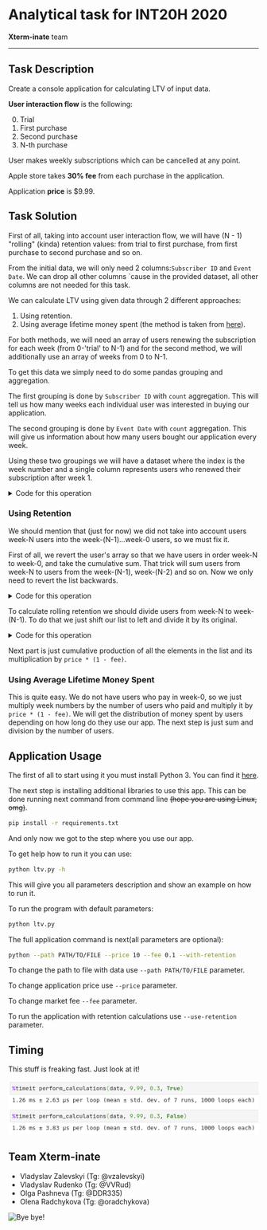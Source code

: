 # Analytical task for INT20H 2020

**Xterm-inate** team

---

## Task Description

Create a console application for calculating LTV of input data.

**User interaction flow** is the following:

0. Trial
1. First purchase
2. Second purchase
3. N-th purchase

User makes weekly subscriptions which can be cancelled at any point. 

Apple store takes **30% fee** from each purchase in the application.

Application **price** is $9.99.

## Task Solution

First of all, taking into account user interaction flow, we will have (N - 1) "rolling" (kinda) retention values: from trial to first purchase, from first purchase to second purchase and so on.

From the initial data, we will only need  2 columns:`Subscriber ID` and `Event Date`. We can drop all other columns \`cause in the provided dataset, all other columns are not needed for this task.

We can calculate LTV using given data through 2 different approaches:

1. Using retention.
2. Using average lifetime money spent (the method is taken from [here](https://www.thebalancesmb.com/how-to-calculate-the-lifetime-value-of-a-customer-4173824)).

For both methods, we will need an array of users renewing the subscription for each week (from 0-'trial' to N-1) and for the second method, we will additionally use an array of weeks from 0 to N-1.

To get this data we simply need to do some pandas grouping and aggregation.

The first grouping is done by `Subscriber ID` with `count` aggregation. This will tell us how many weeks each individual user was interested in buying our application.

The second grouping is done by `Event Date` with `count` aggregation. This will give us information about how many users bought our application every week.

Using these two groupings we will have a dataset where the index is the week number and a single column represents users who renewed their subscription after week 1.

<details><summary>Code for this operation</summary>

Thank you for opening this spoiler. I thought it will never be opened. Groupings stuff is here.

```python
data = (data
        .groupby(by="Subscriber ID").count()
        .reset_index()
        .groupby(by="Event Date").count()
        .sort_index()
        )["Subscriber ID"]
weeks, user_counts = data.index.values - 1, data.values
```

</details>

### Using Retention

We should mention that (just for now) we did not take into account users week-N users into the week-(N-1)...week-0 users, so we must fix it.

First of all, we revert the user's array so that we have users in order week-N to week-0, and take the cumulative sum. That trick will sum users from week-N to users from the week-(N-1), week-(N-2) and so on. Now we only need to revert the list backwards.

<details><summary>Code for this operation</summary>

Hey, you are back! Nice to meet you... Again. We are counting users by weeks here, come to see it.

```python
users = user_counts[::-1].cumsum()[::-1]
```

</details>

To calculate rolling retention we should divide users from week-N to week-(N-1). To do that we just shift our list to left and divide it by its original.

<details><summary>Code for this operation</summary>

Wow, you opened it. Very impressive. Just simple shift and division code here. ~~Why I have created a spoiler for it?~~

```python
users[1:] / users[0:-1]
```

</details>

Next part is just cumulative production of all the elements in the list and its multiplication by `price * (1 - fee)`.

### Using Average Lifetime Money Spent

This is quite easy. We do not have users who pay in week-0, so we just multiply week numbers by the number of users who paid and multiply it by `price * (1 - fee)`. We will get the distribution of money spent by users depending on how long do they use our app. The next step is just sum and division by the number of users.

## Application Usage

The first of all to start using it you must install Python 3. You can find it [here](https://www.python.org/downloads/).

The next step is installing additional libraries to use this app. This can be done running next command from command line ~~(hope you are using Linux, omg)~~.

```bash
pip install -r requirements.txt
```

And only now we got to the step where you use our app.

To get help how to run it you can use:

```bash
python ltv.py -h
```

This will give you all parameters description and show an example on how to run it.

To run the program with default parameters:

```bash
python ltv.py
```

The full application command is next(all parameters are optional):

```bash
python --path PATH/TO/FILE --price 10 --fee 0.1 --with-retention
```

To change the path to file with data use `--path PATH/TO/FILE` parameter.

To change application price use `--price` parameter.

To change market fee `--fee` parameter.

To run the application with retention calculations use `--use-retention` parameter.

## Timing

This stuff is freaking fast. Just look at it!

![Here must be all the time stuff but it is lost. Come back later, please.](./static/timing.png)

## Team Xterm-inate

- Vladyslav Zalevskyi (Tg: @vzalevskyi)
- Vladyslav Rudenko (Tg: @VVRud)
- Olga Pashneva (Tg: @DDR335)
- Olena Radchykova (Tg: @oradchykova)

![Bye bye!](https://media.giphy.com/media/1xucXbDnMIYkU/giphy.gif)
